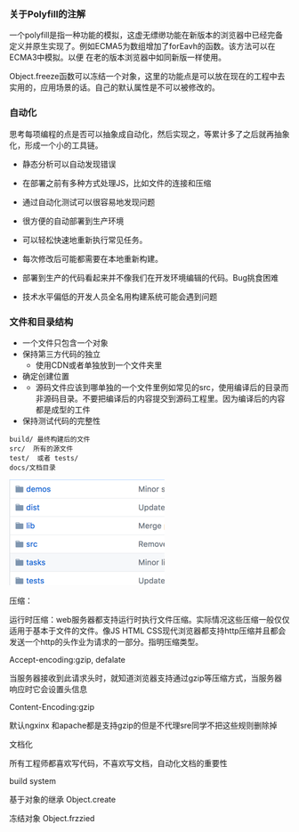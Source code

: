 ### 关于Polyfill的注解

一个polyfill是指一种功能的模拟，这虚无缥缈功能在新版本的浏览器中已经完备定义并原生实现了。例如ECMA5为数组增加了forEavh的函数。该方法可以在ECMA3中模拟。以便 在老的版本浏览器中如同新版一样使用。

Object.freeze函数可以冻结一个对象，这里的功能点是可以放在现在的工程中去实用的，应用场景的话。自己的默认属性是不可以被修改的。

### 自动化

思考每项编程的点是否可以抽象成自动化，然后实现之，等累计多了之后就再抽象化，形成一个小的工具链。

* 静态分析可以自动发现错误
* 在部署之前有多种方式处理JS，比如文件的连接和压缩
* 通过自动化测试可以很容易地发现问题
* 很方便的自动部署到生产环境
* 可以轻松快速地重新执行常见任务。

* 每次修改后可能都需要在本地重新构建。

* 部署到生产的代码看起来并不像我们在开发环境编辑的代码。Bug挑食困难
* 技术水平偏低的开发人员全名用构建系统可能会遇到问题

### 文件和目录结构

* 一个文件只包含一个对象
* 保持第三方代码的独立
  * 使用CDN或者单独放到一个文件夹里
* 确定创建位置
* * 源码文件应该到哪单独的一个文件里例如常见的src，使用编译后的目录而非源码目录。不要把编译后的内容提交到源码工程里。因为编译后的内容都是成型的工件
* 保持测试代码的完整性

```
build/ 最终构建后的文件
src/  所有的源文件
test/  或者 tests/
docs/文档目录
```

![](/assets/csslint.png)

压缩：

运行时压缩：web服务器都支持运行时执行文件压缩。实际情况这些压缩一般仅仅适用于基本于文件的文件。像JS HTML CSS现代浏览器都支持http压缩并且都会发送一个http的头作业为请求的一部分。指明压缩类型。

Accept-encoding:gzip, defalate

当服务器接收到此请求头时，就知道浏览器支持通过gzip等压缩方式，当服务器响应时它会设置头信息

Content-Encoding:gzip

默认ngxinx 和apache都是支持gzip的但是不代理sre同学不把这些规则删除掉

文档化

所有工程师都喜欢写代码，不喜欢写文档，自动化文档的重要性

build system

基于对象的继承 Object.create

冻结对象 Object.frzzied





























